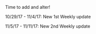 Time to add and alter!



10/29/17 - 11/4/17: New
  1st Weekly update
  
11/5/17 - 11/11/17: New
   2nd Weekly update
